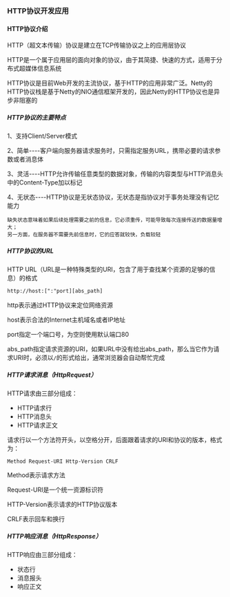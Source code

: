 ### HTTP协议开发应用

<h4> HTTP协议介绍</h4>

HTTP（超文本传输）协议是建立在TCP传输协议之上的应用层协议

HTTP是一个属于应用层的面向对象的协议，由于其简捷、快速的方式，适用于分布式超媒体信息系统

HTTP协议是目前Web开发的主流协议，基于HTTP的应用非常广泛。Netty的HTTP协议栈是基于Netty的NIO通信框架开发的，因此Netty的HTTP协议也是异步非阻塞的

<h5>HTTP协议的主要特点</h5>

1、支持Client/Server模式

2、简单----客户端向服务器请求服务时，只需指定服务URL，携带必要的请求参数或者消息体

3、灵活----HTTP允许传输任意类型的数据对象，传输的内容类型与HTTP消息头中的Content-Type加以标记

4、无状态----HTTP协议是无状态协议，无状态是指协议对于事务处理没有记忆能力

```
缺失状态意味着如果后续处理需要之前的信息，它必须重传，可能导致每次连接传送的数据量增大；
另一方面，在服务器不需要先前信息时，它的应答就较快，负载较轻
```

<h5>HTTP协议的URL</h5>

HTTP URL（URL是一种特殊类型的URI，包含了用于查找某个资源的足够的信息）的格式

```html
http://host:[":"port][abs_path]
```

http表示通过HTTP协议来定位网络资源

host表示合法的Internet主机域名或者IP地址

port指定一个端口号，为空则使用默认端口80

abs_path指定请求资源的URI，如果URL中没有给出abs_path，那么当它作为请求URI时，必须以`/`的形式给出，通常浏览器会自动帮忙完成

<h5>HTTP请求消息（HttpRequest）</h5>

HTTP请求由三部分组成：

* HTTP请求行
* HTTP消息头
* HTTP请求正文

请求行以一个方法符开头，以空格分开，后面跟着请求的URI和协议的版本，格式为：

```
Method Request-URI Http-Version CRLF
```

Method表示请求方法

Request-URI是一个统一资源标识符

HTTP-Version表示请求的HTTP协议版本

CRLF表示回车和换行

<h5>HTTP响应消息（HttpResponse）</h5>

HTTP响应由三部分组成：

* 状态行
* 消息报头
* 响应正文